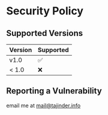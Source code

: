 # Security Policy

## Supported Versions

| Version | Supported          |
| ------- | ------------------ |
| v1.0   | :white_check_mark: |
| < 1.0   | :x:                |

## Reporting a Vulnerability

email me at mail@tajinder.info
